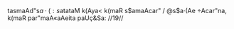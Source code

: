 tasmaAd"s$a·(: s$atataM k(Aya< k(maR s$amaAcar" /
@s$a·(Ae ÷Acar"na, k(maR par"maA«aAeita paUç&Sa: //19//